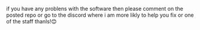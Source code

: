 if you have any problens with the software then please comment on the posted repo or go to the discord where i am more likly to help you fix or one of the staff thanls!😊
